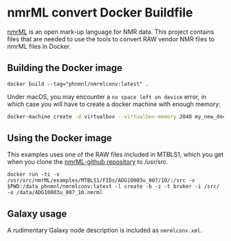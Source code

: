 # nmrML convert Docker Buildfile

[nmrML](http://nmrml.org/) is an open mark-up language for NMR data. This project contains files that are needed to use the tools to convert RAW vendor NMR files to nmrML files in Docker.

## Building the Docker image

`docker build --tag="phnmnl/nmrmlconv:latest" .`

Under macOS, you may encounter a `no space left on device` error, in which case you will have to create a docker machine with enough memory:
```bash
docker-machine create -d virtualbox --virtualbox-memory 2048 my_new_docker_machine
```

## Using the Docker image

This examples uses one of the RAW files included in MTBLS1, which you get when you clone the [nmrML-github repository](https://github.com/nmrML/nmrML/) to /usr/src.

`docker run -ti -v /usr/src/nmrML/examples/MTBLS1/FIDs/ADG10003u_007/10/:/src
		 -v $PWD:/data phnmnl/nmrmlconv:latest
		 -l create
		 -b -z -t bruker
		 -i /src/
		 -o /data/ADG10003u_007_10.nmrml`

## Galaxy usage

A rudimentary Galaxy node description is included as `nmrmlconv.xml`.

